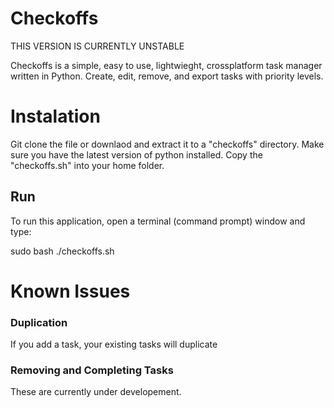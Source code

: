 <h1><strong>Checkoffs</strong></h1>
<p>THIS VERSION IS CURRENTLY UNSTABLE</p>
<p>Checkoffs is a simple, easy to use, lightwieght, crossplatform task manager written in Python. Create, edit, remove, and export tasks with priority levels.
<h1>Instalation</h1>
<p>Git clone the file or downlaod and extract it to a "checkoffs" directory. Make sure you have the latest version of python installed. Copy the "checkoffs.sh" into your home folder.</p>
<h2>Run</h2>
<p>To run this application, open a terminal (command prompt) window and type:</p>
sudo bash ./checkoffs.sh
<h1>Known Issues</h1>
<h3>Duplication</h3>
<p>If you add a task, your existing tasks will duplicate</p>
<h3>Removing and Completing Tasks</h3>
<p>These are currently under developement.</p>
